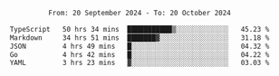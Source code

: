 <div align="center">
<p style="text-align: center;">
<!--START_SECTION:waka-->

```txt
From: 20 September 2024 - To: 20 October 2024

TypeScript   50 hrs 34 mins  ███████████▒░░░░░░░░░░░░░   45.23 %
Markdown     34 hrs 51 mins  ███████▓░░░░░░░░░░░░░░░░░   31.18 %
JSON         4 hrs 49 mins   █░░░░░░░░░░░░░░░░░░░░░░░░   04.32 %
Go           4 hrs 42 mins   █░░░░░░░░░░░░░░░░░░░░░░░░   04.22 %
YAML         3 hrs 23 mins   ▓░░░░░░░░░░░░░░░░░░░░░░░░   03.03 %
```

<!--END_SECTION:waka-->
</p>
</div>
